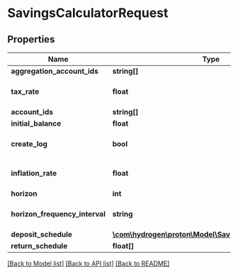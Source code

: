 # SavingsCalculatorRequest

## Properties
Name | Type | Description | Notes
------------ | ------------- | ------------- | -------------
**aggregation_account_ids** | **string[]** |  | [optional] 
**tax_rate** | **float** |  | [optional] [default to 0.0]
**account_ids** | **string[]** |  | [optional] 
**initial_balance** | **float** |  | [optional] 
**create_log** | **bool** |  | [optional] [default to false]
**inflation_rate** | **float** |  | [optional] [default to 0.0]
**horizon** | **int** |  | 
**horizon_frequency_interval** | **string** |  | [optional] [default to 'year']
**deposit_schedule** | [**\com\hydrogen\proton\Model\SavingsDepositSchedule[]**](SavingsDepositSchedule.md) |  | [optional] 
**return_schedule** | **float[]** |  | 

[[Back to Model list]](../README.md#documentation-for-models) [[Back to API list]](../README.md#documentation-for-api-endpoints) [[Back to README]](../README.md)


